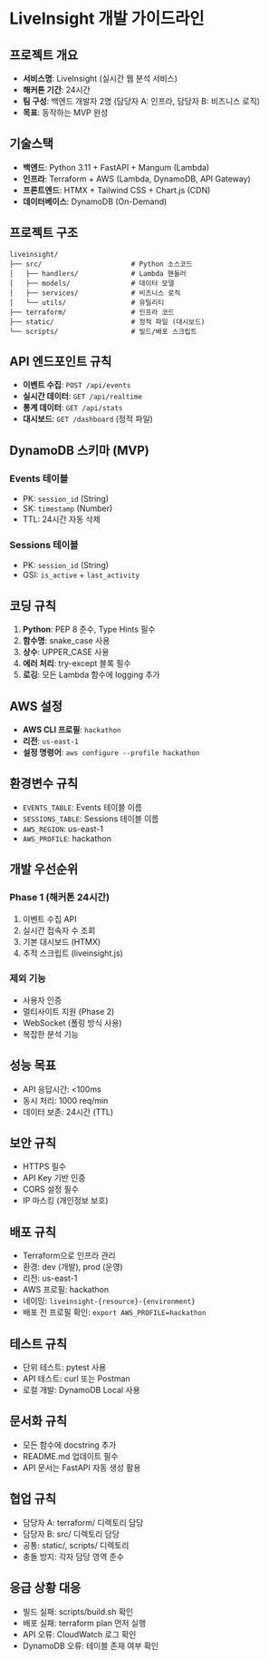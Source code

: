# LiveInsight 개발 가이드라인

## 프로젝트 개요
- **서비스명**: LiveInsight (실시간 웹 분석 서비스)
- **해커톤 기간**: 24시간
- **팀 구성**: 백엔드 개발자 2명 (담당자 A: 인프라, 담당자 B: 비즈니스 로직)
- **목표**: 동작하는 MVP 완성

## 기술스택
- **백엔드**: Python 3.11 + FastAPI + Mangum (Lambda)
- **인프라**: Terraform + AWS (Lambda, DynamoDB, API Gateway)
- **프론트엔드**: HTMX + Tailwind CSS + Chart.js (CDN)
- **데이터베이스**: DynamoDB (On-Demand)

## 프로젝트 구조
```
liveinsight/
├── src/                      # Python 소스코드
│   ├── handlers/             # Lambda 핸들러
│   ├── models/               # 데이터 모델
│   ├── services/             # 비즈니스 로직
│   └── utils/                # 유틸리티
├── terraform/                # 인프라 코드
├── static/                   # 정적 파일 (대시보드)
└── scripts/                  # 빌드/배포 스크립트
```

## API 엔드포인트 규칙
- **이벤트 수집**: `POST /api/events`
- **실시간 데이터**: `GET /api/realtime`
- **통계 데이터**: `GET /api/stats`
- **대시보드**: `GET /dashboard` (정적 파일)

## DynamoDB 스키마 (MVP)
### Events 테이블
- PK: `session_id` (String)
- SK: `timestamp` (Number)
- TTL: 24시간 자동 삭제

### Sessions 테이블
- PK: `session_id` (String)
- GSI: `is_active` + `last_activity`

## 코딩 규칙
1. **Python**: PEP 8 준수, Type Hints 필수
2. **함수명**: snake_case 사용
3. **상수**: UPPER_CASE 사용
4. **에러 처리**: try-except 블록 필수
5. **로깅**: 모든 Lambda 함수에 logging 추가

## AWS 설정
- **AWS CLI 프로필**: `hackathon`
- **리전**: `us-east-1`
- **설정 명령어**: `aws configure --profile hackathon`

## 환경변수 규칙
- `EVENTS_TABLE`: Events 테이블 이름
- `SESSIONS_TABLE`: Sessions 테이블 이름
- `AWS_REGION`: us-east-1
- `AWS_PROFILE`: hackathon

## 개발 우선순위
### Phase 1 (해커톤 24시간)
1. 이벤트 수집 API
2. 실시간 접속자 수 조회
3. 기본 대시보드 (HTMX)
4. 추적 스크립트 (liveinsight.js)

### 제외 기능
- 사용자 인증
- 멀티사이트 지원 (Phase 2)
- WebSocket (폴링 방식 사용)
- 복잡한 분석 기능

## 성능 목표
- API 응답시간: <100ms
- 동시 처리: 1000 req/min
- 데이터 보존: 24시간 (TTL)

## 보안 규칙
- HTTPS 필수
- API Key 기반 인증
- CORS 설정 필수
- IP 마스킹 (개인정보 보호)

## 배포 규칙
- Terraform으로 인프라 관리
- 환경: dev (개발), prod (운영)
- 리전: us-east-1
- AWS 프로필: hackathon
- 네이밍: `liveinsight-{resource}-{environment}`
- 배포 전 프로필 확인: `export AWS_PROFILE=hackathon`

## 테스트 규칙
- 단위 테스트: pytest 사용
- API 테스트: curl 또는 Postman
- 로컬 개발: DynamoDB Local 사용

## 문서화 규칙
- 모든 함수에 docstring 추가
- README.md 업데이트 필수
- API 문서는 FastAPI 자동 생성 활용

## 협업 규칙
- 담당자 A: terraform/ 디렉토리 담당
- 담당자 B: src/ 디렉토리 담당
- 공통: static/, scripts/ 디렉토리
- 충돌 방지: 각자 담당 영역 준수

## 응급 상황 대응
- 빌드 실패: scripts/build.sh 확인
- 배포 실패: terraform plan 먼저 실행
- API 오류: CloudWatch 로그 확인
- DynamoDB 오류: 테이블 존재 여부 확인